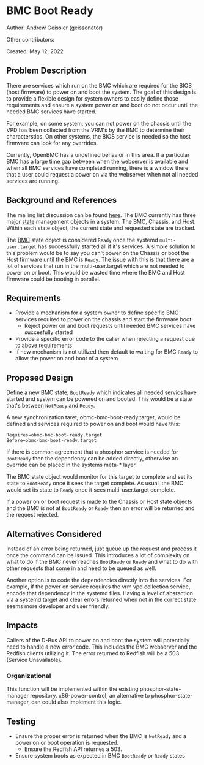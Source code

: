 # BMC Boot Ready

Author: Andrew Geissler (geissonator)

Other contributors:

Created: May 12, 2022

## Problem Description
There are services which run on the BMC which are required for the BIOS (host
firmware) to power on and boot the system. The goal of this design is to
provide a flexible design for system owners to easily define those requirements
and ensure a system power on and boot do not occur until the needed BMC
services have started.

For example, on some system, you can not power on the chassis until the VPD
has been collected from the VRM's by the BMC to determine their characterstics.
On other systems, the BIOS service is needed so the host firmware can look
for any overrides.

Currently, OpenBMC has a undefined behavior in this area. If a particular
BMC has a large time gap between when the webserver is available and when all
BMC services have completed running, there is a window there that a user could
request a power on via the webserver when not all needed services are running.

## Background and References

The mailing list discussion can be found [here][1]. The BMC currently has
three major [state][2] management objects in a system. The BMC, Chassis, and
Host. Within each state object, the current state and requested state are
tracked.

The [BMC][3] state object is considered `Ready` once the systemd
`multi-user.target` has successfully started all if it's services. A simple
solution to this problem would be to say you can't power on the Chassis or
boot the Host firmware until the BMC is `Ready`. The issue with this is that
there are a lot of services that run in the multi-user.target which are not
needed to power on or boot. This would be wasted time where the BMC and Host
firmware could be booting in parallel.

[1]: https://lists.ozlabs.org/pipermail/openbmc/2022-April/030175.html
[2]: https://github.com/openbmc/phosphor-dbus-interfaces/tree/master/yaml/xyz/openbmc_project/State
[3]: https://github.com/openbmc/phosphor-dbus-interfaces/blob/master/yaml/xyz/openbmc_project/State/BMC.interface.yaml

## Requirements

- Provide a mechanism for a system owner to define specific BMC services
  required to power on the chassis and start the firmware boot
  - Reject power on and boot requests until needed BMC services have succesfully
    started
- Provide a specific error code to the caller when rejecting a request due
  to above requirements
- If new mechanism is not utilized then default to waiting for BMC `Ready` to
  allow the power on and boot of a system

## Proposed Design

Define a new BMC state, `BootReady` which indicates all needed servics have
started and system can be powered on and booted. This would be a state that's
between `NotReady` and `Ready`.

A new synchronization taret, obmc-bmc-boot-ready.target, would be defined and
services required to power on and boot would have this:
```
Requires=obmc-bmc-boot-ready.target
Before=obmc-bmc-boot-ready.target
```

If there is common agreement that a phosphor service is needed for `BootReady`
then the dependency can be added directly, otherwise an override can be placed
in the systems meta-* layer.

The BMC state object would monitor for this target to complete and set its
state to `BootReady` once it sees the target complete. As usual, the BMC would
set its state to `Ready` once it sees multi-user.target complete.

If a power on or boot request is made to the Chassis or Host state objects and
the BMC is not at `BootReady` or `Ready` then an error will be returned and
the request rejected.

## Alternatives Considered
Instead of an error being returned, just queue up the request and process it
once the command can be issued. This introduces a lot of complexity on what
to do if the BMC never reaches `BootReady` or `Ready` and what to do with
other requests that come in and need to be queued as well.

Another option is to code the dependencies directly into the services. For
example, if the power on service requires the vrm vpd collection service,
encode that dependency in the systemd files. Having a level of absraction
via a systemd target and clear errors returned when not in the correct state
seems more developer and user friendly.

## Impacts

Callers of the D-Bus API to power on and boot the system will potentially
need to handle a new error code. This includes the BMC webserver and the
Redfish clients utilizing it. The error returned to Redfish will be a
503 (Service Unavailable).

### Organizational
This function will be implemented within the existing phosphor-state-manager
repository. x86-power-control, an alternative to phosphor-state-manager, can
could also implement this logic.

## Testing
- Ensure the proper error is returned when the BMC is `NotReady` and a power on
  or boot operation is requested.
  - Ensure the Redfish API returnes a 503.
- Ensure system boots as expected in BMC `BootReady` or `Ready` states
